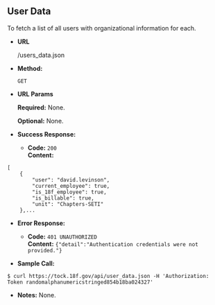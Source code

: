 **User Data**
----
To fetch a list of all users with organizational information for each.

* **URL**

  /users_data.json

* **Method:**

  `GET`
  
*  **URL Params**

   **Required:**
   None.
   
   **Optional:**
   None.

* **Success Response:**

  * **Code:** `200` <br />
    **Content:** 
```
[
    {
        "user": "david.levinson",
        "current_employee": true,
        "is_18f_employee": true,
        "is_billable": true,
        "unit": "Chapters-SETI"
    },...
```
 
* **Error Response:**

  * **Code:** `401 UNAUTHORIZED` <br />
    **Content:** `{"detail":"Authentication credentials were not provided."}`

* **Sample Call:**

```
$ curl https://tock.18f.gov/api/user_data.json -H 'Authorization: Token randomalphanumericstringed854b18ba024327'
```

* **Notes:** None.
 
